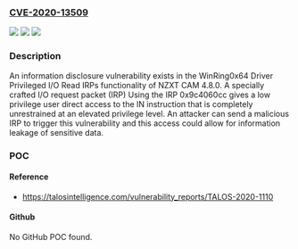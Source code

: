 ### [CVE-2020-13509](https://cve.mitre.org/cgi-bin/cvename.cgi?name=CVE-2020-13509)
![](https://img.shields.io/static/v1?label=Product&message=%20NZXT&color=blue)
![](https://img.shields.io/static/v1?label=Version&message=n%2Fa&color=blue)
![](https://img.shields.io/static/v1?label=Vulnerability&message=improper%20privilege&color=brighgreen)

### Description

An information disclosure vulnerability exists in the WinRing0x64 Driver Privileged I/O Read IRPs functionality of NZXT CAM 4.8.0. A specially crafted I/O request packet (IRP) Using the IRP 0x9c4060cc gives a low privilege user direct access to the IN instruction that is completely unrestrained at an elevated privilege level. An attacker can send a malicious IRP to trigger this vulnerability and this access could allow for information leakage of sensitive data.

### POC

#### Reference
- https://talosintelligence.com/vulnerability_reports/TALOS-2020-1110

#### Github
No GitHub POC found.


